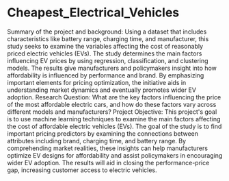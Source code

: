 # Cheapest_Electrical_Vehicles
Summary of the project and background:
Using a dataset that includes characteristics like battery range, charging time, and
manufacturer, this study seeks to examine the variables affecting the cost of reasonably priced
electric vehicles (EVs). The study determines the main factors influencing EV prices by using
regression, classification, and clustering models. The results give manufacturers and
policymakers insight into how affordability is influenced by performance and brand. By
emphasizing important elements for pricing optimization, the initiative aids in understanding
market dynamics and eventually promotes wider EV adoption.
Research Question:
What are the key factors influencing the price of the most affordable electric cars, and how do
these factors vary across different models and manufacturers?
Project Objective:
This project's goal is to use machine learning techniques to examine the main factors
affecting the cost of affordable electric vehicles (EVs). The goal of the study is to find
important pricing predictors by examining the connections between attributes including
brand, charging time, and battery range. By comprehending market realities, these insights
can help manufacturers optimize EV designs for affordability and assist policymakers in
encouraging wider EV adoption. The results will aid in closing the performance-price gap,
increasing customer access to electric vehicles.
